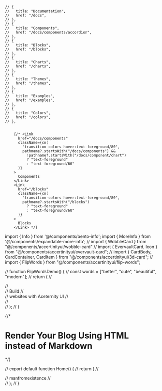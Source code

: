     // {
    //   title: "Documentation",
    //   href: "/docs",
    // },
    // {
    //   title: "Components",
    //   href: "/docs/components/accordion",
    // },
    // {
    //   title: "Blocks",
    //   href: "/blocks",
    // },
    // {
    //   title: "Charts",
    //   href: "/charts",
    // },
    // {
    //   title: "Themes",
    //   href: "/themes",
    // },
    // {
    //   title: "Examples",
    //   href: "/examples",
    // },
    // {
    //   title: "Colors",
    //   href: "/colors",
    // },

    
        {/* <Link
          href="/docs/components"
          className={cn(
            "transition-colors hover:text-foreground/80",
            pathname?.startsWith("/docs/components") &&
              !pathname?.startsWith("/docs/component/chart")
              ? "text-foreground"
              : "text-foreground/60"
          )}
        >
          Components
        </Link>
        <Link
          href="/blocks"
          className={cn(
            "transition-colors hover:text-foreground/80",
            pathname?.startsWith("/blocks")
              ? "text-foreground"
              : "text-foreground/60"
          )}
        >
          Blocks
        </Link> */}




import { Info } from '@/components/bento-info';
import { MoreInfo } from '@/components/expandable-more-info';
// import { WobbleCard } from "@/components/accertinityui/wobble-card"
// import { EvervaultCard, Icon } from "@/components/accertinityui/evervault-card";
// import { CardBody, CardContainer, CardItem } from "@/components/accertinityui/3d-card";
// import { FlipWords } from "@/components/accertinityui/flip-words";

// function FlipWordsDemo() {
//   const words = ["better", "cute", "beautiful", "modern"];
//   return (
//     <div className="h-[40rem] flex justify-center items-center px-4">
//       <div className="text-4xl mx-auto font-normal text-neutral-600 dark:text-neutral-400">
//         Build
//         <FlipWords words={words} /> <br />
//         websites with Aceternity UI
//       </div>
//     </div>
//   );
// }

{/* <PageWrapper>
      <div className='flex flex-col flex-wrap items-center justify-center mt-[3rem] mb-[6rem] w-full max-w-[1200px] p-5'>
        <div className="flex justify-end items-center mb-1 w-full">
          <Link
            href="https://github.com/michaelshimeles/html-blog-renderer"
            target='_blank'
            className='animate-buttonheartbeat border p-2 rounded-full hover:dark:bg-black hover:cursor-pointer'
            aria-label="View HTML Blog Rendering Template on GitHub"
          >
            <Github className='w-5 h-5' aria-hidden="true" />
          </Link>
        </div>
        <div className='flex flex-col items-start justify-center w-full gap-2 mb-4 '>
          <h1 className='scroll-m-20 text-xl font-medium tracking-tight'>Render Your Blog Using HTML instead of Markdown</h1>
          <Separator />
        </div>
        <div className='w-full'>
          <VideoPlayer videoSrc="https://utfs.io/f/45ce5f08-1c16-42f6-a9d2-9037a62018d1-fsqn4g.mp4" />
        </div>
        <BlogCardSection />
      </div>
      <FloatingBadge />
</PageWrapper> */}

// export default function Home() {
//     return (
//         <div>
//             manfromexistence
//         </div>
//     );
// }